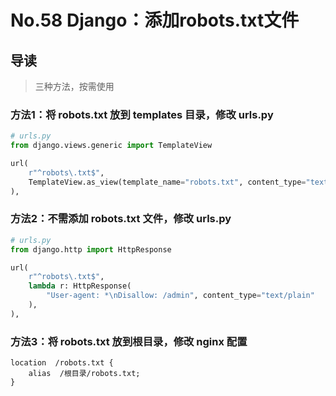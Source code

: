 # No.58 Django：添加robots.txt文件

## 导读

> 三种方法，按需使用

### 方法1：将 robots.txt 放到 templates 目录，修改 urls.py

```python
# urls.py
from django.views.generic import TemplateView

url(
    r"^robots\.txt$",
    TemplateView.as_view(template_name="robots.txt", content_type="text/plain"),
),

```

### 方法2：不需添加 robots.txt 文件，修改 urls.py

```python
# urls.py
from django.http import HttpResponse

url(
    r"^robots\.txt$",
    lambda r: HttpResponse(
        "User-agent: *\nDisallow: /admin", content_type="text/plain"
    ),
),

```

### 方法3：将 robots.txt 放到根目录，修改 nginx 配置

```shell
location  /robots.txt {
    alias  /根目录/robots.txt;
}
```
